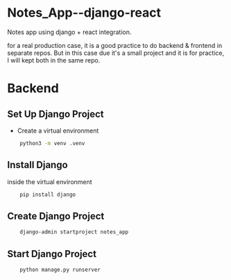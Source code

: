 # Notes_App--django-react
 Notes app using django + react integration.

for a real production case, it is a good practice to do backend & frontend in separate repos.
But in this case due it's a small project and it is for practice, I will kept both in the same repo.

# Backend
## Set Up Django Project
- Create a virtual environment
```bash
    python3 -m venv .venv
```

## Install Django
inside the virtual environment
```bash
    pip install django
```

## Create Django Project
```bash
    django-admin startproject notes_app
```

## Start Django Project
```bash
    python manage.py runserver
```
